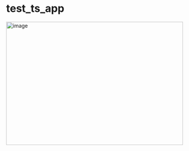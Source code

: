 # test_ts_app
<img width="477" height="333" alt="image" src="https://github.com/user-attachments/assets/c7357117-8afe-40d7-97be-6335496e015d" />
